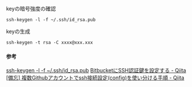 
keyの暗号強度の確認  
```
ssh-keygen -l -f ~/.ssh/id_rsa.pub
```

keyの生成  
```
ssh-keygen -t rsa -C xxxx@xxx.xxx
```



#### 参考  
[ssh-keygen -l -f ~/.ssh/id_rsa.pub](https://qiita.com/suthio/items/2760e4cff0e185fe2db9)
[BitbucketにSSH認証鍵を設定する - Qiita](https://qiita.com/0084ken/items/e763c85054a5a1e2cc6c)  
[\[備忘\] 複数Githubアカウントでssh接続設定(config)を使い分ける手順 - Qiita](https://qiita.com/yampy/items/24638156abd383e08758)  

